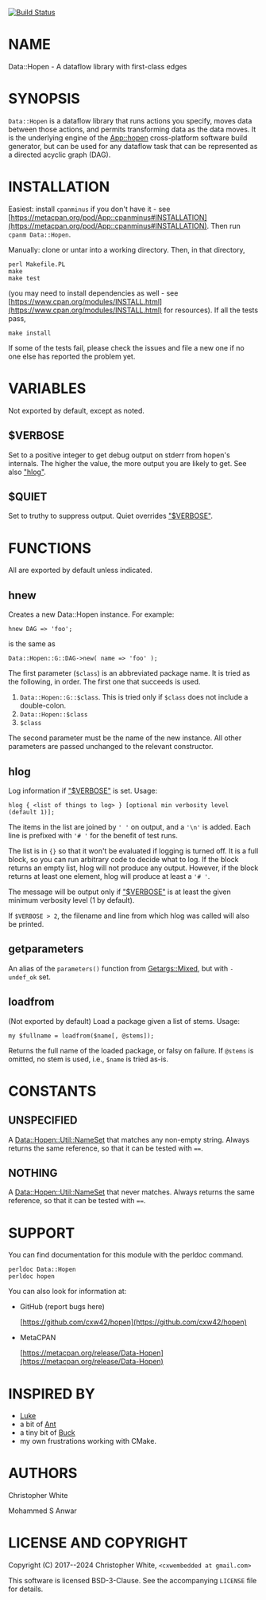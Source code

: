 [![Build Status](https://img.shields.io/appveyor/ci/hopenbuild/Data-Hopen/master.svg?logo=appveyor)](https://ci.appveyor.com/project/hopenbuild/Data-Hopen/branch/master)
# NAME

Data::Hopen - A dataflow library with first-class edges

# SYNOPSIS

`Data::Hopen` is a dataflow library that runs actions you specify, moves data
between those actions, and permits transforming data as the data moves.  It is
the underlying engine of the [App::hopen](https://metacpan.org/pod/App%3A%3Ahopen) cross-platform software build
generator, but can be used for any dataflow task that can be represented as a
directed acyclic graph (DAG).

# INSTALLATION

Easiest: install `cpanminus` if you don't have it - see
[https://metacpan.org/pod/App::cpanminus#INSTALLATION](https://metacpan.org/pod/App::cpanminus#INSTALLATION).  Then run
`cpanm Data::Hopen`.

Manually: clone or untar into a working directory.  Then, in that directory,

    perl Makefile.PL
    make
    make test

(you may need to install dependencies as well -
see [https://www.cpan.org/modules/INSTALL.html](https://www.cpan.org/modules/INSTALL.html) for resources).
If all the tests pass,

    make install

If some of the tests fail, please check the issues and file a new one if
no one else has reported the problem yet.

# VARIABLES

Not exported by default, except as noted.

## $VERBOSE

Set to a positive integer to get debug output on stderr from hopen's internals.
The higher the value, the more output you are likely to get.  See also ["hlog"](#hlog).

## $QUIET

Set to truthy to suppress output.  Quiet overrides ["$VERBOSE"](#verbose).

# FUNCTIONS

All are exported by default unless indicated.

## hnew

Creates a new Data::Hopen instance.  For example:

    hnew DAG => 'foo';

is the same as

    Data::Hopen::G::DAG->new( name => 'foo' );

The first parameter (`$class`) is an abbreviated package name.  It is tried
as the following, in order.  The first one that succeeds is used.

1. `Data::Hopen::G::$class`.  This is tried only if `$class`
does not include a double-colon.
2. `Data::Hopen::$class`
3. `$class`

The second parameter
must be the name of the new instance.  All other parameters are passed
unchanged to the relevant constructor.

## hlog

Log information if ["$VERBOSE"](#verbose) is set.  Usage:

    hlog { <list of things to log> } [optional min verbosity level (default 1)];

The items in the list are joined by `' '` on output, and a `'\n'` is added.
Each line is prefixed with `'# '` for the benefit of test runs.

The list is in `{}` so that it won't be evaluated if logging is turned off.
It is a full block, so you can run arbitrary code to decide what to log.
If the block returns an empty list, hlog will not produce any output.
However, if the block returns at least one element, hlog will produce at
least a `'# '`.

The message will be output only if ["$VERBOSE"](#verbose) is at least the given minimum
verbosity level (1 by default).

If `$VERBOSE > 2`, the filename and line from which hlog was called
will also be printed.

## getparameters

An alias of the `parameters()` function from [Getargs::Mixed](https://metacpan.org/pod/Getargs%3A%3AMixed), but with
`-undef_ok` set.

## loadfrom

(Not exported by default) Load a package given a list of stems.  Usage:

    my $fullname = loadfrom($name[, @stems]);

Returns the full name of the loaded package, or falsy on failure.
If `@stems` is omitted, no stem is used, i.e., `$name` is tried as-is.

# CONSTANTS

## UNSPECIFIED

A [Data::Hopen::Util::NameSet](https://metacpan.org/pod/Data%3A%3AHopen%3A%3AUtil%3A%3ANameSet) that matches any non-empty string.
Always returns the same reference, so that it can be tested with `==`.

## NOTHING

A [Data::Hopen::Util::NameSet](https://metacpan.org/pod/Data%3A%3AHopen%3A%3AUtil%3A%3ANameSet) that never matches.  Always returns the
same reference, so that it can be tested with `==`.

# SUPPORT

You can find documentation for this module with the perldoc command.

    perldoc Data::Hopen
    perldoc hopen

You can also look for information at:

- GitHub (report bugs here)

    [https://github.com/cxw42/hopen](https://github.com/cxw42/hopen)

- MetaCPAN

    [https://metacpan.org/release/Data-Hopen](https://metacpan.org/release/Data-Hopen)

# INSPIRED BY

- [Luke](https://github.com/gvvaughan/luke)
- a bit of [Ant](https://ant.apache.org/)
- a tiny bit of [Buck](https://buckbuild.com/concept/what_makes_buck_so_fast.html)
- my own frustrations working with CMake.

# AUTHORS

Christopher White

Mohammed S Anwar

# LICENSE AND COPYRIGHT

Copyright (C) 2017--2024 Christopher White, `<cxwembedded at gmail.com>`

This software is licensed BSD-3-Clause.  See the accompanying `LICENSE`
file for details.
